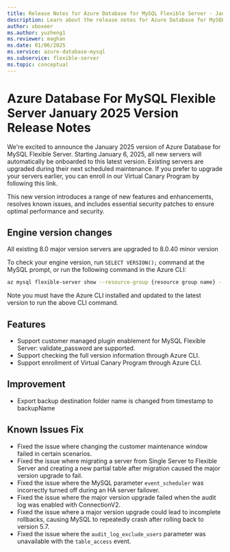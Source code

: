 ```yaml
---
title: Release Notes for Azure Database for MySQL Flexible Server - January 2025
description: Learn about the release notes for Azure Database for MySQL Flexible Server January 2025.
author: xboxeer
ms.author: yuzheng1
ms.reviewer: maghan
ms.date: 01/06/2025
ms.service: azure-database-mysql
ms.subservice: flexible-server
ms.topic: conceptual
---
```


# Azure Database For MySQL Flexible Server January 2025 Version Release Notes

We're excited to announce the January 2025 version of Azure Database for MySQL Flexible Server. Starting January 6, 2025, all new servers will automatically be onboarded to this latest version. Existing servers are upgraded during their next scheduled maintenance. If you prefer to upgrade your servers earlier, you can enroll in our Virtual Canary Program by following this link.

This new version introduces a range of new features and enhancements, resolves known issues, and includes essential security patches to ensure optimal performance and security.

## Engine version changes

All existing 8.0 major version servers are upgraded to 8.0.40 minor version

To check your engine version, run `SELECT VERSION();` command at the MySQL prompt, or run the following command in the Azure CLI:

```bash 
az mysql flexible-server show --resource-group {resource group name} --name {server name} --query "fullVersion"
```

Note you must have the Azure CLI installed and updated to the latest version to run the above CLI command.

## Features

- Support customer managed plugin enablement for MySQL Flexible Server: validate_password are supported.
- Support checking the full version information through Azure CLI.
- Support enrollment of Virtual Canary Program through Azure CLI.

## Improvement
- Export backup destination folder name is changed from timestamp to backupName

## Known Issues Fix
- Fixed the issue where changing the customer maintenance window failed in certain scenarios.
- Fixed the issue where migrating a server from Single Server to Flexible Server and creating a new partial table after migration caused the major version upgrade to fail.
- Fixed the issue where the MySQL parameter `event_scheduler` was incorrectly turned off during an HA server failover.
- Fixed the issue where the major version upgrade failed when the audit log was enabled with ConnectionV2.
- Fixed the issue where a major version upgrade could lead to incomplete rollbacks, causing MySQL to repeatedly crash after rolling back to version 5.7.
- Fixed the issue where the `audit_log_exclude_users` parameter was unavailable with the `table_access` event.

